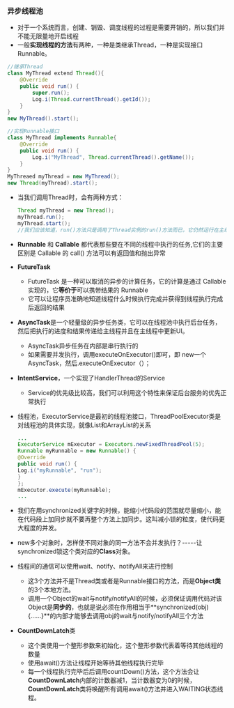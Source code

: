### 异步线程池

* 对于一个系统而言，创建、销毁、调度线程的过程是需要开销的，所以我们并不能无限量地开启线程
* 一般**实现线程的方法**有两种，一种是类继承Thread，一种是实现接口Runnable。

```java
//继承Thread
class MyThread extend Thread(){
    @Override
    public void run() {
        super.run();
        Log.i(Thread.currentThread().getId());
    }
}
new MyThread().start();
```

```java
//实现Runnable接口
class MyThread implements Runnable{
    @Override
    public void run() {
        Log.i("MyThread", Thread.currentThread().getName());
    }
}
MyThreaed myThread = new MyThread();
new Thread(myThread).start();
```

* 当我们调用Thread时，会有两种方式：

  ```java
  Thread myThread = new Thread();
  myThread.run();
  myThread.start();
  //我们应该知道，run()方法只是调用了Thread实例的run()方法而已，它仍然运行在主线程上，而start()方法会开辟一个新的线程，在新的线程上调用run()方法，此时它运行在新的线程上。
  ```

* **Runnable** 和 **Callable** 都代表那些要在不同的线程中执行的任务,它们的主要区别是 Callable 的 call() 方法可以有返回值和抛出异常

* **FutureTask**

  * FutureTask 是一种可以取消的异步的计算任务，它的计算是通过 Callable 实现的，它**等价于**可以携带结果的 Runnable
  * 它可以让程序员准确地知道线程什么时候执行完成并获得到线程执行完成后返回的结果

* **AsyncTask**是一个轻量级的异步任务类，它可以在线程池中执行后台任务，然后把执行的进度和结果传递给主线程并且在主线程中更新UI。

  * AsyncTask异步任务在内部是串行执行的
  * 如果需要并发执行，调用executeOnExecutor()即可，即 new一个AsyncTask，然后.executeOnExecutor（）；

* **IntentService**，一个实现了HandlerThread的Service

  * Service的优先级比较高，我们可以利用这个特性来保证后台服务的优先正常执行

* 线程池，ExecutorService是最初的线程池接口，ThreadPoolExecutor类是对线程池的具体实现，就像List和ArrayList的关系

  ```java
  ...
  ExecutorService mExecutor = Executors.newFixedThreadPool(5);
  Runnable myRunnable = new Runnable() {
  @Override
  public void run() {
  Log.i("myRunnable", "run");
  }
  };
  mExecutor.execute(myRunnable);
  ...
  ```

* 我们在用synchronized关键字的时候，能缩小代码段的范围就尽量缩小，能在代码段上加同步就不要再整个方法上加同步。这叫减小锁的粒度，使代码更大程度的并发。

* new多个对象时，怎样使不同对象的同一方法不会并发执行？-----让synchronized锁这个类对应的**Class**对象。

* 线程间的通信可以使用wait、notify、notifyAll来进行控制

  * 这3个方法并不是Thread类或者是Runnable接口的方法，而是**Object类**的3个本地方法。
  * 调用一个Object的wait与notify/notifyAll的时候，必须保证调用代码对该Object是**同步的**，也就是说必须在作用相当于**synchronized(obj){......}**的内部才能够去调用obj的wait与notify/notifyAll三个方法

* **CountDownLatch**类

  * 这个类使用一个整形参数来初始化，这个整形参数代表着等待其他线程的数量
  * 使用await()方法让线程开始等待其他线程执行完毕
  * 每一个线程执行完毕后后调用countDown()方法，这个方法会让**CountDownLatch**内部的计数器减1，当计数器变为0的时候，**CountDownLatch**类将唤醒所有调用await()方法并进入WAITING状态线程。

